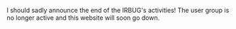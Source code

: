 I should sadly announce the end of the IRBUG's activities! The user group is no
longer active and this website will soon go down.
